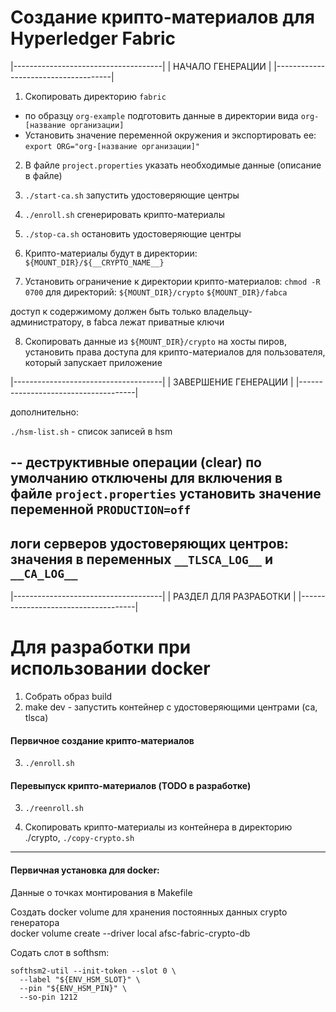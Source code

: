 # Создание крипто-материалов для Hyperledger Fabric

|-------------------------------------|
|         НАЧАЛО ГЕНЕРАЦИИ            |
|-------------------------------------|

1) Скопировать директорию `fabric`

- по образцу `org-example` подготовить данные в директории вида `org-[название организации]`
- Установить значение переменной окружения и экспортировать ее: 
`export ORG="org-[название организации]"`

2) В файле `project.properties` указать необходимые данные (описание в файле)

3) `./start-ca.sh` запустить удостоверяющие центры

4) `./enroll.sh` сгенерировать крипто-материалы

5) `./stop-ca.sh` остановить удостоверяющие центры

6) Крипто-материалы будут в директории: `${MOUNT_DIR}/${__CRYPTO_NAME__}`

7) Установить ограничение к директории крипто-материалов:
`chmod -R 0700` для директорий:
`${MOUNT_DIR}/crypto`
`${MOUNT_DIR}/fabca`

доступ к содержимому должен быть только владельцу-администратору, в fabca лежат приватные ключи

8) Скопировать данные из `${MOUNT_DIR}/crypto` на хосты пиров,
установить права доступа для крипто-материалов для пользователя, который запускает приложение

|-------------------------------------|
|         ЗАВЕРШЕНИЕ ГЕНЕРАЦИИ        |
|-------------------------------------|


дополнительно: 

`./hsm-list.sh` - список записей в hsm

--
деструктивные операции (clear) по умолчанию отключены
для включения в файле `project.properties` установить значение переменной `PRODUCTION=off`
--
логи серверов удостоверяющих центров: 
значения в переменных `__TLSCA_LOG__` и `__CA_LOG__` 
--

|-------------------------------------|
|        РАЗДЕЛ ДЛЯ РАЗРАБОТКИ        |
|-------------------------------------|
# Для разработки при использовании docker

1) Собрать образ build
2) make dev - запустить контейнер с удостоверяющими центрами (ca, tlsca)

#### Первичное создание крипто-материалов
3) `./enroll.sh`

#### Перевыпуск крипто-материалов (TODO в разработке)
3) `./reenroll.sh`

4) Скопировать крипто-материалы из контейнера в директорию ./crypto,
`./copy-crypto.sh`

--------
#### Первичная установка для docker:
Данные о точках монтирования в Makefile  

Создать docker volume для хранения постоянных данных crypto генератора  
docker volume create --driver local afsc-fabric-crypto-db  

Содать слот в softhsm:
```
softhsm2-util --init-token --slot 0 \
  --label "${ENV_HSM_SLOT}" \
  --pin "${ENV_HSM_PIN}" \
  --so-pin 1212
```
